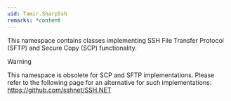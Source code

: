 ```yaml
---
uid: Tamir.SharpSsh
remarks: *content
---
```


This namespace contains classes implementing SSH File Transfer Protocol (SFTP) and Secure Copy (SCP) functionality.

> [!WARNING]
> This namespace is obsolete for SCP and SFTP implementations. Please refer to the following page for an alternative for such implementations: https://github.com/sshnet/SSH.NET
